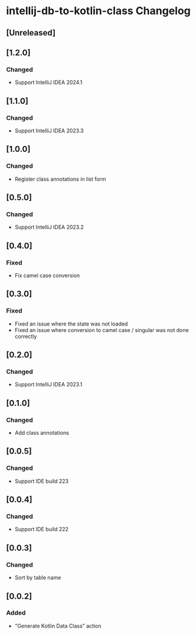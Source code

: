 <!-- Keep a Changelog guide -> https://keepachangelog.com -->

# intellij-db-to-kotlin-class Changelog

## [Unreleased]

## [1.2.0]
### Changed
- Support IntelliJ IDEA 2024.1

## [1.1.0]
### Changed
- Support IntelliJ IDEA 2023.3

## [1.0.0]
### Changed
- Register class annotations in list form

## [0.5.0]
### Changed
- Support IntelliJ IDEA 2023.2

## [0.4.0]
### Fixed
- Fix camel case conversion

## [0.3.0]
### Fixed
- Fixed an issue where the state was not loaded
- Fixed an issue where conversion to camel case / singular was not done correctly

## [0.2.0]
### Changed
- Support IntelliJ IDEA 2023.1

## [0.1.0]
### Changed
- Add class annotations

## [0.0.5]
### Changed
- Support IDE build 223

## [0.0.4]
### Changed
- Support IDE build 222

## [0.0.3]
### Changed
- Sort by table name

## [0.0.2]
### Added
- "Generate Kotlin Data Class" action
